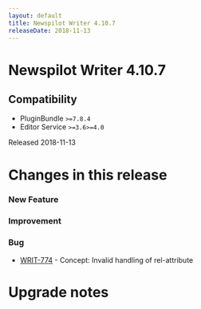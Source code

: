 ```yaml
---
layout: default
title: Newspilot Writer 4.10.7
releaseDate: 2018-11-13
---
```

<div class="jumbotron">
    <h1>Newspilot Writer 4.10.7</h1>    
    <h2>Compatibility</h2>
    <ul>
        <li>PluginBundle <code>>=7.8.4</code></li>
        <li>Editor Service <code>>=3.6</code><code>>=4.0</code></li>
    </ul>
</div>

Released 2018-11-13

 

# Changes in this release  


### New Feature 



### Improvement 



### Bug 
 
 * [WRIT-774](https://jira.infomaker.se/browse/WRIT-774) - Concept: Invalid handling of rel-attribute 




# Upgrade notes  
           

